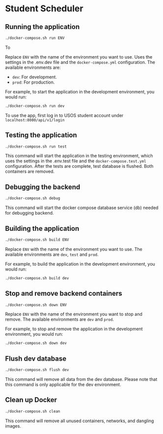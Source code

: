 # Student Scheduler

## Running the application
```bash
./docker-compose.sh run ENV
```
To

Replace `ENV` with the name of the environment you want to use. Uses the settings in the .env.dev file and the `docker-compose.yml` configuration. The available environments are:
- `dev`: For development.
- `prod`: For production.

For example, to start the application in the development environment, you would run:
```bash
./docker-compose.sh run dev
```

To use the app, first log in to USOS student account under
`
localhost:8080/api/v1/login
`


## Testing the application
```bash
./docker-compose.sh run test
```
This command will start the application in the testing environment, which uses the settings in the .env.test file and the `docker-compose.test.yml` configuration.
After the tests are complete, test database is flushed. Both containers are removed.

## Debugging the backend
```bash
./docker-compose.sh debug 
```
This command will start the docker compose database service (db) needed for debugging backend.

## Building the application
```bash
./docker-compose.sh build ENV
```
Replace `ENV` with the name of the environment you want to use. The available environments are `dev`, `test` and `prod`.

For example, to build the application in the development environment, you would run:
```bash
./docker-compose.sh build dev
```

## Stop and remove backend containers
```bash
./docker-compose.sh down ENV
```
Replace `ENV` with the name of the environment you want to stop and remove. The available environments are `dev` and `prod`.

For example, to stop and remove the application in the development environment, you would run:
```bash
./docker-compose.sh down dev
```

## Flush dev database
```bash
./docker-compose.sh flush dev
```
This command will remove all data from the dev database. Please note that this command is only applicable for the dev environment.

## Clean up Docker
```bash
./docker-compose.sh clean
```
This command will remove all unused containers, networks, and dangling images.
```
